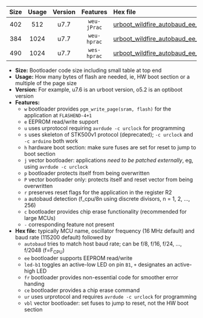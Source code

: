 |Size|Usage|Version|Features|Hex file|
|:-:|:-:|:-:|:-:|:--|
|402|512|u7.7|`weu-jPrac`|[urboot_wildfire_autobaud_ee_led+b5_fr_ce_ur_vbl.hex](https://raw.githubusercontent.com/stefanrueger/urboot.hex/main/boards/wildfire/autobaud/urboot_wildfire_autobaud_ee_led+b5_fr_ce_ur_vbl.hex)|
|384|1024|u7.7|`weu-hprac`|[urboot_wildfire_autobaud_ee_led+b5_fr_ce_ur.hex](https://raw.githubusercontent.com/stefanrueger/urboot.hex/main/boards/wildfire/autobaud/urboot_wildfire_autobaud_ee_led+b5_fr_ce_ur.hex)|
|490|1024|u7.7|`wes-hprac`|[urboot_wildfire_autobaud_ee_led+b5_fr_ce.hex](https://raw.githubusercontent.com/stefanrueger/urboot.hex/main/boards/wildfire/autobaud/urboot_wildfire_autobaud_ee_led+b5_fr_ce.hex)|

- **Size:** Bootloader code size including small table at top end
- **Usage:** How many bytes of flash are needed, ie, HW boot section or a multiple of the page size
- **Version:** For example, u7.6 is an urboot version, o5.2 is an optiboot version
- **Features:**
  + `w` bootloader provides `pgm_write_page(sram, flash)` for the application at `FLASHEND-4+1`
  + `e` EEPROM read/write support
  + `u` uses urprotocol requiring `avrdude -c urclock` for programming
  + `s` uses skeleton of STK500v1 protocol (deprecated); `-c urclock` and `-c arduino` both work
  + `h` hardware boot section: make sure fuses are set for reset to jump to boot section
  + `j` vector bootloader: applications *need to be patched externally*, eg, using `avrdude -c urclock`
  + `p` bootloader protects itself from being overwritten
  + `P` vector bootloader only: protects itself and reset vector from being overwritten
  + `r` preserves reset flags for the application in the register R2
  + `a` autobaud detection (f_cpu/8n using discrete divisors, n = 1, 2, ..., 256)
  + `c` bootloader provides chip erase functionality (recommended for large MCUs)
  + `-` corresponding feature not present
- **Hex file:** typically MCU name, oscillator frequency (16 MHz default) and baud rate (115200 default) followed by
  + `autobaud` tries to match host baud rate; can be f/8, f/16, f/24, ..., f/2048 (f=F<sub>CPU</sub>)
  + `ee` bootloader supports EEPROM read/write
  + `led-b1` toggles an active-low LED on pin `B1`, `+` designates an active-high LED
  + `fr` bootloader provides non-essential code for smoother error handing
  + `ce` bootloader provides a chip erase command
  + `ur` uses urprotocol and requires `avrdude -c urclock` for programming
  + `vbl` vector bootloader: set fuses to jump to reset, not the HW boot section
